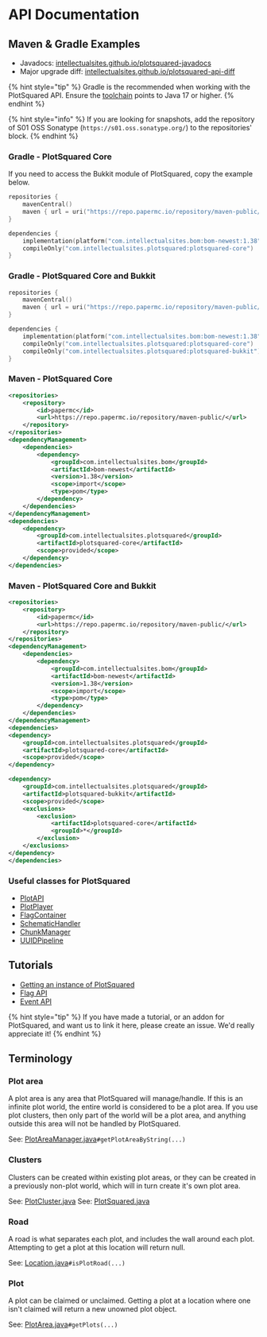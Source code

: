 # API Documentation

## Maven & Gradle Examples

* Javadocs: [intellectualsites.github.io/plotsquared-javadocs](https://intellectualsites.github.io/plotsquared-javadocs)
* Major upgrade diff: [intellectualsites.github.io/plotsquared-api-diff](https://intellectualsites.github.io/plotsquared-api-diff)

{% hint style="tip" %}
Gradle is the recommended when working with the PlotSquared API. Ensure the [toolchain](https://docs.gradle.org/current/userguide/toolchains.html) points to Java 17 or higher.
{% endhint %}

{% hint style="info" %}
If you are looking for snapshots, add the repository of S01 OSS Sonatype (`https://s01.oss.sonatype.org/`) to the repositories' block.
{% endhint %}

### Gradle - PlotSquared Core

If you need to access the Bukkit module of PlotSquared, copy the example below.

```kotlin
repositories {
    mavenCentral()
    maven { url = uri("https://repo.papermc.io/repository/maven-public/") }
}

dependencies {
    implementation(platform("com.intellectualsites.bom:bom-newest:1.38"))
    compileOnly("com.intellectualsites.plotsquared:plotsquared-core")
}
```

### Gradle - PlotSquared Core and Bukkit

```kotlin
repositories {
    mavenCentral()
    maven { url = uri("https://repo.papermc.io/repository/maven-public/") }
}

dependencies {
    implementation(platform("com.intellectualsites.bom:bom-newest:1.38"))
    compileOnly("com.intellectualsites.plotsquared:plotsquared-core")
    compileOnly("com.intellectualsites.plotsquared:plotsquared-bukkit") { isTransitive = false }
}
```

### Maven - PlotSquared Core

```xml
<repositories>
    <repository>
        <id>papermc</id>
        <url>https://repo.papermc.io/repository/maven-public/</url>
    </repository>
</repositories>
<dependencyManagement>
    <dependencies>
        <dependency>
            <groupId>com.intellectualsites.bom</groupId>
            <artifactId>bom-newest</artifactId>
            <version>1.38</version>
            <scope>import</scope>
            <type>pom</type>
        </dependency>
    </dependencies>
</dependencyManagement>
<dependencies>
    <dependency>
        <groupId>com.intellectualsites.plotsquared</groupId>
        <artifactId>plotsquared-core</artifactId>
        <scope>provided</scope>
    </dependency>
</dependencies>
```

### Maven - PlotSquared Core and Bukkit

```xml
<repositories>
    <repository>
        <id>papermc</id>
        <url>https://repo.papermc.io/repository/maven-public/</url>
    </repository>
</repositories>
<dependencyManagement>
    <dependencies>
        <dependency>
            <groupId>com.intellectualsites.bom</groupId>
            <artifactId>bom-newest</artifactId>
            <version>1.38</version>
            <scope>import</scope>
            <type>pom</type>
        </dependency>
    </dependencies>
</dependencyManagement>
<dependencies>
<dependency>
    <groupId>com.intellectualsites.plotsquared</groupId>
    <artifactId>plotsquared-core</artifactId>
    <scope>provided</scope>
</dependency>

<dependency>
    <groupId>com.intellectualsites.plotsquared</groupId>
    <artifactId>plotsquared-bukkit</artifactId>
    <scope>provided</scope>
    <exclusions>
        <exclusion>
            <artifactId>plotsquared-core</artifactId>
            <groupId>*</groupId>
        </exclusion>
    </exclusions>
</dependency>
</dependencies>
```

### Useful classes for PlotSquared

* [PlotAPI](https://github.com/IntellectualSites/PlotSquared/blob/v6/Core/src/main/java/com/plotsquared/core/PlotAPI.java)
* [PlotPlayer](https://github.com/IntellectualSites/PlotSquared/blob/v6/Core/src/main/java/com/plotsquared/core/player/PlotPlayer.java)
* [FlagContainer](https://github.com/IntellectualSites/PlotSquared/blob/v6/Core/src/main/java/com/plotsquared/core/plot/flag/FlagContainer.java)
* [SchematicHandler](https://github.com/IntellectualSites/PlotSquared/blob/v6/Core/src/main/java/com/plotsquared/core/util/SchematicHandler.java)
* [ChunkManager](https://github.com/IntellectualSites/PlotSquared/blob/v6/Core/src/main/java/com/plotsquared/core/util/ChunkManager.java)
* [UUIDPipeline](https://github.com/IntellectualSites/PlotSquared/blob/v6/Core/src/main/java/com/plotsquared/core/uuid/UUIDPipeline.java)

## Tutorials

* [Getting an instance of PlotSquared](event-api.md#getting-an-instance)
* [Flag API](flag-api.md)
* [Event API](event-api.md)

{% hint style="tip" %}
If you have made a tutorial, or an addon for PlotSquared, and want us to link it here, please create an issue. We'd really appreciate it!
{% endhint %}

## Terminology

### Plot area

A plot area is any area that PlotSquared will manage/handle. If this is an infinite plot world, the entire world is considered to be a plot area. If you use plot clusters, then only part of the world will be a plot area, and anything outside this area will not be handled by PlotSquared.

See: [PlotAreaManager.java](https://github.com/IntellectualSites/PlotSquared/blob/v6/Core/src/main/java/com/plotsquared/core/plot/world/PlotAreaManager.java)`#getPlotAreaByString(...)`

### Clusters

Clusters can be created within existing plot areas, or they can be created in a previously non-plot world, which will in turn create it's own plot area.

See: [PlotCluster.java](https://github.com/IntellectualSites/PlotSquared/blob/v6/Core/src/main/java/com/plotsquared/core/plot/PlotCluster.java)
See: [PlotSquared.java](https://github.com/IntellectualSites/PlotSquared/blob/v6/Core/src/main/java/com/plotsquared/core/PlotSquared.java)

### Road

A road is what separates each plot, and includes the wall around each plot. Attempting to get a plot at this location will return null.

See: [Location.java](https://github.com/IntellectualSites/PlotSquared/blob/v6/Core/src/main/java/com/plotsquared/core/location/Location.java)`#isPlotRoad(...)`

### Plot

A plot can be claimed or unclaimed. Getting a plot at a location where one isn't claimed will return a new unowned plot object.

See: [PlotArea.java](https://github.com/IntellectualSites/PlotSquared/blob/v6/Core/src/main/java/com/plotsquared/core/plot/PlotArea.java)`#getPlots(...)`
